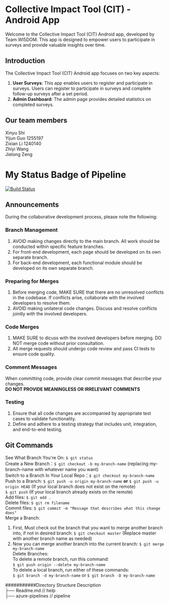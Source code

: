 # Collective Impact Tool (CIT) - Android App

Welcome to the Collective Impact Tool (CIT) Android app, developed by Team WI5DOM. This app is designed to empower users to participate in surveys and provide valuable insights over time.  

## Introduction  

The Collective Impact Tool (CIT) Android app focuses on two key aspects:  
1. **User Surveys**: This app enables users to register and participate in surveys. Users can register to participate in surveys and complete follow-up surveys after a set period.  
2. **Admin Dashboard**: The admin page provides detailed statistics on completed surveys.   

## Our team members  

Xinyu Shi   
Yijun Guo     1255197  
Zixian Li     1240140  
Zhiyi Wang  
Jielong Zeng  

# My Status Badge of Pipeline
[![Build Status](https://dev.azure.com/CIT-team75/CIT-Android-team75/_apis/build/status%2FIsabelllle.CIT-Android-team75?branchName=main)](https://dev.azure.com/CIT-team75/CIT-Android-team75/_build/latest?definitionId=1&branchName=main)

## Announcements  

During the collaborative development process, please note the following:  

### Branch Management  

1. AVOID making changes directly to the main branch. All work should be conducted within specific feature branches.  
2. For front-end development, each page should be developed on its own separate branch.  
3. For back-end development, each functional module should be developed on its own separate branch.  

### Preparing for Merges  

1. Before merging code, MAKE SURE that there are no unresolved conflicts in the codebase. If conflicts arise, collaborate with the involved developers to resolve them.  
2. AVOID making unilateral code changes. Discuss and resolve conflicts jointly with the involved developers.  

### Code Merges  

1. MAKE SURE to dicuss with the involved developers before merging. DO NOT merge code without prior consultation.  
2. All merge requests should undergo code review and pass CI tests to ensure code quality.  

### Comment Messages  
When committing code, provide clear commit messages that describe your changes.   
**DO NOT PROVIDE MEANINGLESS OR IRRELEVANT COMMENTS**  

### Testing
1. Ensure that all code changes are accompanied by appropriate test cases to validate functionality.
2. Define and adhere to a testing strategy that includes unit, integration, and end-to-end testing.  

## Git Commands
See What Branch You're On: `$ git status`  
Create a New Branch：`$ git checkout -b my-branch-name` (replacing my-branch-name with whatever name you want)  
Switch to a Branch In Your Local Repo：`$ git checkout my-branch-name`  
Push to a Branch: `$ git push -u origin my-branch-name` **or** `$ git push -u origin HEAD` (If your local branch does not exist on the remote)  
                  `$ git push` (If your local branch already exists on the remote)  
Add files: `$ git add .`  
Delete files:  `$ git rm filename`  
Commit files: `$ git commit -m "Message that describes what this change does"`  
Merge a Branch:  
1. First, Must check out the branch that you want to merge another branch into, if not in desired branch: `$ git checkout master` (Replace master with another branch name as needed)  
2. Now you can merge another branch into the current branch: `$ git merge my-branch-name`  
Delete Branches:  
To delete a remote branch, run this command:  
`$ git push origin --delete my-branch-name`  
To delete a local branch, run either of these commands:  
`$ git branch -d my-branch-name` or `$ git branch -D my-branch-name`  

###########Directory Structure Description  
├── Readme.md                   // help  
├── azure-pipelines             // pipeline  
